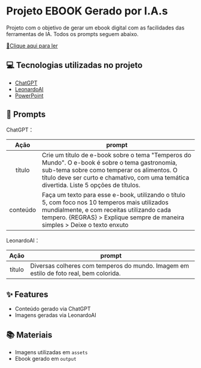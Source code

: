 # Projeto EBOOK Gerado por I.A.s

Projeto com o objetivo de gerar um ebook digital com as facilidades das ferramentas de IA. Todos os prompts seguem abaixo.

<a href="https://github.com/felipeAguiarCode/prompts-recipe-to-create-a-ebook/blob/main/output/ebook%20-%20css%20jedi%20output.pdf" title="View PDF now"> 📕Clique aqui para ler</a>

## 💻 Tecnologias utilizadas no projeto

- [ChatGPT](https://chat.openai.com/) 
- [LeonardoAI](https://app.leonardo.ai/)
- [PowerPoint](https://www.microsoft.com/en/microsoft-365/powerpoint)

## 🧠 Prompts


ChatGPT：

|   Ação   | prompt                                                                                                                                                                                                                                                                         |
| :------: | ------------------------------------------------------------------------------------------------------------------------------------------------------------------------------------------------------------------------------------------------------------------------------ |
|  título  | Crie um título de e-book sobre o tema "Temperos do Mundo". O e-book é sobre o tema gastronomia, sub-tema sobre como temperar os alimentos. O título deve ser curto e chamativo, com uma temática divertida. Liste 5 opções de títulos.|
| conteúdo | Faça um texto para esse e-book, utilizando o título 5, com foco nos 10 temperos mais utilizados mundialmente, e com receitas utilizando cada tempero. {REGRAS} > Explique sempre de maneira simples > Deixe o texto enxuto |


LeonardoAI：

|  Ação  | prompt                                                                                 |
| :----: | -------------------------------------------------------------------------------------- |
| título | Diversas colheres com temperos do mundo. Imagem em estilo de foto real, bem colorida. |

## ✨ Features

- Conteúdo gerado via ChatGPT
- Imagens geradas via LeonardoAI

## 📚 Materiais

- Imagens utilizadas em `assets`
- Ebook gerado em `output`
